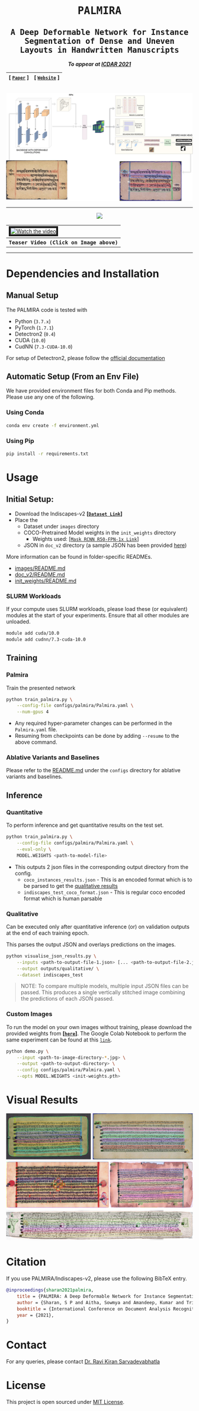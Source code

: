 <div align="center">

<samp>

<h1> PALMIRA </h1>

<h2> A Deep Deformable Network for Instance Segmentation of Dense and Uneven Layouts in Handwritten Manuscripts </h2>

</samp>

**_To appear at [ICDAR 2021](https://icdar2021.org/)_**

| **[ [```Paper```](<https://drive.google.com/file/d/163h9c30sWuxw2VxcmEwvUMnjHzJk8lNE/view?usp=sharing>) ]** | **[ [```Website```](<https://ihdia.iiit.ac.in/Palmira/>) ]** |
|:-------------------:|:-------------------:|

<br>

<img src="assets/Architecture_final.jpg">

---

<div align="center">
    <a href="https://youtu.be/V4XWngkrtxQ">
        <img src="https://img.shields.io/badge/Watch on YouTube-FF0000?style=for-the-badge&logo=youtube&logoColor=white"/>
    </a>
<br>
<table>
    <tr>
        <td>
            <a href="https://youtu.be/V4XWngkrtxQ" target="_blank">
                <img src="http://img.youtube.com/vi/V4XWngkrtxQ/maxresdefault.jpg" alt="Watch the video" width="640" height="360" border="5"/>
            </a>
        </td>
    </tr>
    <tr>
        <th><samp>Teaser Video (Click on Image above)</samp></th>
    </tr>
</table>
</div>
    
---

</div>

<!-- # Getting the Dataset
> Will be released soon! -->

# Dependencies and Installation

## Manual Setup

The PALMIRA code is tested with

- Python (`3.7.x`)
- PyTorch (`1.7.1`)
- Detectron2 (`0.4`)
- CUDA (`10.0`)
- CudNN (`7.3-CUDA-10.0`)

For setup of Detectron2, please follow
the [official documentation](https://detectron2.readthedocs.io/en/latest/tutorials/install.html)

## Automatic Setup (From an Env File)

We have provided environment files for both Conda and Pip methods. Please use any one of the following.

### Using Conda

```bash
conda env create -f environment.yml
```

### Using Pip

```bash
pip install -r requirements.txt
```

# Usage

## Initial Setup:

- Download the Indiscapes-v2 **[[`Dataset Link`](https://github.com/ihdia/indiscapes)]**
- Place the
    - Dataset under `images` directory
    - COCO-Pretrained Model weights in the `init_weights` directory
        - Weights
          used: [[`Mask RCNN R50-FPN-1x Link`](https://dl.fbaipublicfiles.com/detectron2/COCO-InstanceSegmentation/mask_rcnn_R_50_FPN_1x/137260431/model_final_a54504.pkl)]
    - JSON in `doc_v2` directory (a sample JSON has been provided [here](https://github.com/ihdia/Palmira/blob/main/doc_v2/via_region_data.json))

More information can be found in folder-specific READMEs.

- [images/README.md](images/README.md)
- [doc_v2/README.md](doc_v2/README.md)
- [init_weights/README.md](init_weights/README.md)

### SLURM Workloads

If your compute uses SLURM workloads, please load these (or equivalent) modules at the start of your experiments. Ensure
that all other modules are unloaded.

```bash
module add cuda/10.0
module add cudnn/7.3-cuda-10.0
```

## Training

### Palmira

Train the presented network

```bash
python train_palmira.py \
    --config-file configs/palmira/Palmira.yaml \
    --num-gpus 4
```

- Any required hyper-parameter changes can be performed in the `Palmira.yaml` file.
- Resuming from checkpoints can be done by adding `--resume` to the above command.

### Ablative Variants and Baselines

Please refer to the [README.md](configs/README.md) under the `configs` directory for ablative variants and baselines.

## Inference

### Quantitative

To perform inference and get quantitative results on the test set.

```bash
python train_palmira.py \
    --config-file configs/palmira/Palmira.yaml \
    --eval-only \
    MODEL.WEIGHTS <path-to-model-file> 
```

- This outputs 2 json files in the corresponding output directory from the config.
    - `coco_instances_results.json` - This is an encoded format which is to be parsed to get the [qualitative results](https://github.com/ihdia/Palmira#qualitative)
    - `indiscapes_test_coco_format.json` - This is regular coco encoded format which is human parsable
        
### Qualitative

Can be executed only after quantitative inference (or) on validation outputs at the end of each training epoch.

This parses the output JSON and overlays predictions on the images.

```bash
python visualise_json_results.py \
    --inputs <path-to-output-file-1.json> [... <path-to-output-file-2.json>] \
    --output outputs/qualitative/ \
    --dataset indiscapes_test
```

> NOTE: To compare multiple models, multiple input JSON files can be passed. This produces a single
> vertically stitched image combining the predictions of each JSON passed.

### Custom Images

To run the model on your own images without training, please download the provided weights from  **[[`here`](https://zenodo.org/record/4841067#.YPWrcugzZPY)]**.
The Google Colab Notebook to perform the same experiment can be found at this [`link`](https://colab.research.google.com/drive/1bg0fEiAkA8REt3Pb4zS9JrkNuBk_RNY8#scrollTo=fh9cfMw8vIiO).
```bash
python demo.py \
    --input <path-to-image-directory-*.jpg> \
    --output <path-to-output-directory> \
    --config configs/palmira/Palmira.yaml \
    --opts MODEL.WEIGHTS <init-weights.pth>
```

# Visual Results

![visual results](assets/Qualitative.png)

# Citation

If you use PALMIRA/Indiscapes-v2, please use the following BibTeX entry.

```bibtex
@inproceedings{sharan2021palmira,
    title = {PALMIRA: A Deep Deformable Network for Instance Segmentation of Dense and Uneven Layouts in Handwritten Manuscripts},
    author = {Sharan, S P and Aitha, Sowmya and Amandeep, Kumar and Trivedi, Abhishek and Augustine, Aaron and Sarvadevabhatla, Ravi Kiran},
    booktitle = {International Conference on Document Analysis Recognition, {ICDAR} 2021},
    year = {2021},
}
```

# Contact

For any queries, please contact [Dr. Ravi Kiran Sarvadevabhatla](mailto:ravi.kiran@iiit.ac.in.)

# License

This project is open sourced under [MIT License](LICENSE).
